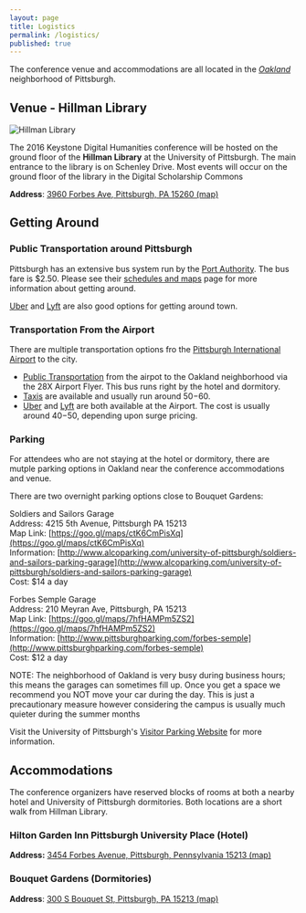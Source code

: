 ```yaml
---
layout: page
title: Logistics
permalink: /logistics/
published: true
---
```



The conference venue and accommodations are all located in the [*Oakland*](https://en.wikipedia.org/wiki/Oakland_(Pittsburgh)) neighborhood of Pittsburgh.

## Venue - Hillman Library

![Hillman Library](http://www.tour.pitt.edu/sites/default/files/styles/galleriffic_slide/public/hillman2.jpg)

The 2016 Keystone Digital Humanities conference will be hosted on the ground floor of the **Hillman Library** at the University of Pittsburgh. The main entrance to the library is on Schenley Drive. Most events will occur on the ground floor of the library in the Digital Scholarship Commons


**Address**: [3960 Forbes Ave, Pittsburgh, PA 15260 (map)](https://www.google.com/maps/place/Hillman+Library/@40.4425566,-79.9563078,17z/data=!3m2!4b1!5s0x8834f228612ae9a3:0x93674d10801f4b7!4m2!3m1!1s0x8834f2288f5072bb:0x6a686f3fc76a4cd1)

## Getting Around

### Public Transportation around Pittsburgh

Pittsburgh has an extensive bus system run by the [Port Authority](http://www.portauthority.org/paac/default.aspx). The bus fare is $2.50. Please see their [schedules and maps](http://www.portauthority.org/paac/SchedulesMaps/TripPlanner.aspx) page for more information about getting around. 

[Uber](http://www.uber.com) and [Lyft](http://www.lyft.com) are also good options for getting around town.

### Transportation From the Airport

There are multiple transportation options fro the [Pittsburgh International Airport](http://www.flypittsburgh.com/transportation) to the city.

- [Public Transportation](http://www.flypittsburgh.com/public_transportation) from the airpot to the Oakland neighborhood via the 28X Airport Flyer. This bus runs right by the hotel and dormitory.
- [Taxis](http://www.flypittsburgh.com/limousines_taxis_buses) are available and usually run around $50-$60.
- [Uber](https://www.uber.com/) and [Lyft](https://www.lyft.com/) are both available at the Airport. The cost is usually around $40-$50, depending upon surge pricing.

### Parking

For attendees who are not staying at the hotel or dormitory, there are mutple parking options in Oakland near the conference accommodations and venue.

There are two overnight parking options close to Bouquet Gardens:
 
Soldiers and Sailors Garage  
Address: 4215 5th Avenue, Pittsburgh PA 15213  
Map Link: [https://goo.gl/maps/ctK6CmPisXq](https://goo.gl/maps/ctK6CmPisXq)  
Information: [http://www.alcoparking.com/university-of-pittsburgh/soldiers-and-sailors-parking-garage](http://www.alcoparking.com/university-of-pittsburgh/soldiers-and-sailors-parking-garage)  
Cost: $14 a day  
 
 
Forbes Semple Garage  
Address: 210 Meyran Ave, Pittsburgh, PA 15213  
Map Link: [https://goo.gl/maps/7hfHAMPm5ZS2](https://goo.gl/maps/7hfHAMPm5ZS2)  
Information: [http://www.pittsburghparking.com/forbes-semple](http://www.pittsburghparking.com/forbes-semple)  
Cost: $12 a day  
 
NOTE: The neighborhood of Oakland is very busy during business hours; this means the garages can sometimes fill up. Once you get a space we recommend you NOT move your car during the day. This is just a precautionary measure however considering the campus is usually much quieter during the summer months

Visit the University of Pittsburgh's [Visitor Parking Website](http://www.pts.pitt.edu/parking/visitor.html) for more information.







## Accommodations

The conference organizers have reserved blocks of rooms at both a nearby hotel and University of Pittsburgh dormitories. Both locations are a short walk from Hillman Library.

### Hilton Garden Inn Pittsburgh University Place (Hotel)

<!--
We have reserved a block of rooms at the [Hilton Garden Inn Pittsburgh University Place](http://hiltongardeninn.hilton.com/en/gi/hotels/index.jhtml?ctyhocn=PITUCGI) with a special room rate of $149. **This rate expires June 1st.**

The Hilton Garden Inn has a [special reservation page for conference attendees](http://hiltongardeninn.hilton.com/en/gi/groups/personalized/P/PITUCGI-KDH-20160621/index.jhtml).

Alternatively, you may make a reservation via phone (details are below):

- Hotel Name: Hilton Garden Inn Pittsburgh University Place
- Phone Number: 1-412-683-2040
- Group Name: Keystone Digital Humanities Conference
- Group Code: KDH
- Check-in: 21-June-2016
- Check-out: 25-June-2016
-->

**Address:** [3454 Forbes Avenue, Pittsburgh, Pennsylvania 15213 (map)](https://www.google.com/maps/place/Hilton+Garden+Inn+Pittsburgh+University+Place/@40.4394896,-79.9607275,17z/data=!3m1!4b1!4m2!3m1!1s0x8834f180c7629df3:0x29371aa7788f0544)



### Bouquet Gardens (Dormitories)

<!--
To support cost-sensitive participants, we have a number of 4 bedroom apartments available at [Bouquet Gardens](https://www.pc.pitt.edu/housing/halls/bouquet.php). Please review the information below and contact us (info below) if you are interested in staying in the dorms. **Dormitory reservations must be made by June 1st.**

Dormitory apartment costs:

- $32.00 per person/per night for 3 or 4 persons in an apartment
- $56.00 per person/per night for 2 persons in an apartment
- $108.00 per person/per night for 1 person in an apartment

These rooms are available for 4 nights 6/21/2016 - 6/25/2016.

Each apartment consists of 4 single bedrooms, two bathrooms, a living and Kitchen area. Linens and Towels will be provided. Check out time is 1:00 pm.

Parking is not included, but reduced rate passes can be obtained from the Parking and Transportation Department. We will provide further information for participants staying in the dorms.

If you are interested in staying in the dormitory please fill out the form below:

***[CLICK HERE FOR THE Bouquet Gardens REQUEST FORM](https://docs.google.com/forms/d/1zAVv8DuK6K92nr8M93-rNWkR8LM-wOsqBvmqsO2NoKI/viewform)***
-->

**Address**: [300 S Bouquet St, Pittsburgh, PA 15213 (map)](https://www.google.com/maps/place/Bouquet+Gardens/@40.4407467,-79.9561969,18.14z/data=!4m2!3m1!1s0x8834f22828e6cf47:0xf87ad7d708e7458e)




